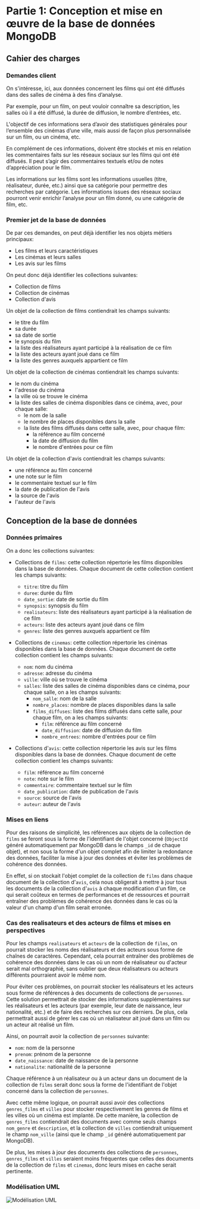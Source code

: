 # Partie 1: Conception et mise en œuvre de la base de données MongoDB

## Cahier des charges

### Demandes client

On s'intéresse, ici, aux données concernent les films qui ont été diffusés dans des salles de cinéma à des fins d’analyse.

Par exemple, pour un film, on peut vouloir connaître sa description, les salles où il a été diffusé, la durée de diffusion, le nombre d’entrées, etc.

L'objectif de ces informations sera d’avoir des statistiques générales pour l’ensemble des cinémas d’une ville, mais aussi de façon plus personnalisée sur un film, ou un cinéma, etc.

En complément de ces informations, doivent être stockés et mis en relation les commentaires faits sur les réseaux sociaux sur les films qui ont été diffusés. Il peut s’agir des commentaires textuels et/ou de notes d’appréciation pour le film.

Les informations sur les films sont les informations usuelles (titre, réalisateur, durée, etc.) ainsi que sa catégorie pour permettre des recherches par catégorie. Les informations issues des réseaux sociaux pourront venir enrichir l’analyse pour un film donné, ou une catégorie de film, etc.

### Premier jet de la base de données

De par ces demandes, on peut déjà identifier les nos objets métiers principaux:

- Les films et leurs caractéristiques
- Les cinémas et leurs salles
- Les avis sur les films

On peut donc déjà identifier les collections suivantes:

- Collection de films
- Collection de cinémas
- Collection d'avis

Un objet de la collection de films contiendrait les champs suivants:

- le titre du film
- sa durée
- sa date de sortie
- le synopsis du film
- la liste des réalisateurs ayant participé à la réalisation de ce film
- la liste des acteurs ayant joué dans ce film
- la liste des genres auxquels appartient ce film

Un objet de la collection de cinémas contiendrait les champs suivants:

- le nom du cinéma
- l'adresse du cinéma
- la ville où se trouve le cinéma
- la liste des salles de cinéma disponibles dans ce cinéma, avec, pour chaque salle:
  - le nom de la salle
  - le nombre de places disponibles dans la salle
  - la liste des films diffusés dans cette salle, avec, pour chaque film:
    - la référence au film concerné
    - la date de diffusion du film
    - le nombre d'entrées pour ce film

Un objet de la collection d'avis contiendrait les champs suivants:

- une référence au film concerné
- une note sur le film
- le commentaire textuel sur le film
- la date de publication de l'avis
- la source de l'avis
- l'auteur de l'avis

## Conception de la base de données

### Données primaires

On a donc les collections suivantes:

- Collections de `films`: cette collection répertorie les films disponibles dans la base de données. Chaque document de cette collection contient les champs suivants:
  - `titre`: titre du film
  - `duree`: durée du film
  - `date_sortie`: date de sortie du film
  - `synopsis`: synopsis du film
  - `realisateurs`: liste des réalisateurs ayant participé à la réalisation de ce film
  - `acteurs`: liste des acteurs ayant joué dans ce film
  - `genres`: liste des genres auxquels appartient ce film

- Collections de `cinemas`: cette collection répertorie les cinémas disponibles dans la base de données. Chaque document de cette collection contient les champs suivants:
  - `nom`: nom du cinéma
  - `adresse`: adresse du cinéma
  - `ville`: ville où se trouve le cinéma
  - `salles`: liste des salles de cinéma disponibles dans ce cinéma, pour chaque salle, on a les champs suivants:
    - `nom_salle`: nom de la salle
    - `nombre_places`: nombre de places disponibles dans la salle
    - `films_diffuses`: liste des films diffusés dans cette salle, pour chaque film, on a les champs suivants:
      - `film`: référence au film concerné
      - `date_diffusion`: date de diffusion du film
      - `nombre_entrees`: nombre d'entrées pour ce film

- Collections d'`avis`: cette collection répertorie les avis sur les films disponibles dans la base de données. Chaque document de cette collection contient les champs suivants:
  - `film`: référence au film concerné
  - `note`: note sur le film
  - `commentaire`: commentaire textuel sur le film
  - `date_publication`: date de publication de l'avis
  - `source`: source de l'avis
  - `auteur`: auteur de l'avis

### Mises en liens

Pour des raisons de simplicité, les références aux objets de la collection de `films` se feront sous la forme de l'identifiant de l'objet concerné (`ObjectId` généré automatiquement par MongoDB dans le champs `_id` de chaque objet), et non sous la forme d'un objet complet afin de limiter la redondance des données, faciliter la mise à jour des données et éviter les problèmes de cohérence des données.

En effet, si on stockait l'objet complet de la collection de `films` dans chaque document de la collection d'`avis`, cela nous obligerait à mettre à jour tous les documents de la collection d'`avis` à chaque modification d'un film, ce qui serait coûteux en termes de performances et de ressources et pourrait entraîner des problèmes de cohérence des données dans le cas où la valeur d'un champ d'un film serait erronée.

### Cas des realisateurs et des acteurs de films et mises en perspectives

Pour les champs `realisateurs` et `acteurs` de la collection de `films`, on pourrait stocker les noms des réalisateurs et des acteurs sous forme de chaînes de caractères. Cependant, cela pourrait entraîner des problèmes de cohérence des données dans le cas où un nom de réalisateur ou d'acteur serait mal orthographié, sans oublier que deux réalisateurs ou acteurs différents pourraient avoir le même nom.

Pour éviter ces problèmes, on pourrait stocker les réalisateurs et les acteurs sous forme de références à des documents de collections de `personnes`. Cette solution permettrait de stocker des informations supplémentaires sur les réalisateurs et les acteurs (par exemple, leur date de naissance, leur nationalité, etc.) et de faire des recherches sur ces derniers. De plus, cela permettrait aussi de gérer les cas où un réalisateur ait joué dans un film ou un acteur ait réalisé un film.

Ainsi, on pourrait avoir la collection de `personnes` suivante:

- `nom`: nom de la personne
- `prenom`: prénom de la personne
- `date_naissance`: date de naissance de la personne
- `nationalite`: nationalité de la personne

Chaque référence à un réalisateur ou à un acteur dans un document de la collection de `films` serait donc sous la forme de l'identifiant de l'objet concerné dans la collection de `personnes`.

Avec cette même logique, on pourrait aussi avoir des collections `genres_films` et `villes` pour stocker respectivement les genres de films et les villes où un cinéma est implanté. De cette manière, la collection de `genres_films` contiendrait des documents avec comme seuls champs `nom_genre` et `description`, et la collection de `villes` contiendrait uniquement le champ `nom_ville` (ainsi que le champ `_id` généré automatiquement par MongoDB).

De plus, les mises à jour des documents des collections de `personnes`, `genres_films` et `villes` seraient moins fréquentes que celles des documents de la collection de `films` et `cinemas`, donc leurs mises en cache serait pertinente.

### Modélisation UML

![Modélisation UML](./uml.png)
